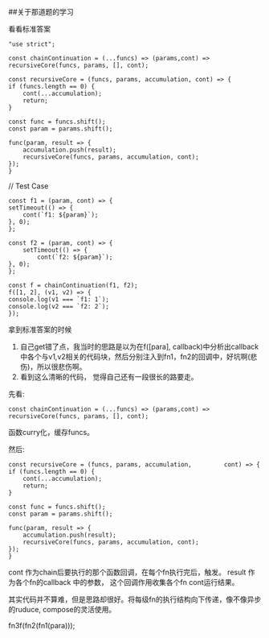 ##关于那道题的学习

看看标准答案

	"use strict";

	const chainContinuation = (...funcs) => (params,cont) => recursiveCore(funcs, params, [], cont);

	const recursiveCore = (funcs, params, accumulation, cont) => {
    if (funcs.length == 0) {
        cont(...accumulation);
        return;
    }

    const func = funcs.shift();
    const param = params.shift();

    func(param, result => {
        accumulation.push(result);
        recursiveCore(funcs, params, accumulation, cont);
    });
	}

// Test Case

	const f1 = (param, cont) => {
    setTimeout(() => {
        cont(`f1: ${param}`);
    }, 0);
	};

	const f2 = (param, cont) => {
    	setTimeout(() => {
        	cont(`f2: ${param}`);
    }, 0);
	};
	
	const f = chainContinuation(f1, f2);
	f([1, 2], (v1, v2) => {
    console.log(v1 === `f1: 1`);
    console.log(v2 === `f2: 2`);
	});

拿到标准答案的时候

1. 自己get错了点，我当时的思路是以为在f([para], callback)中分析出callback中各个与v1,v2相关的代码块，然后分别注入到fn1，fn2的回调中，好坑啊(悲伤)，所以很悲伤啊。
2. 看到这么清晰的代码， 觉得自己还有一段很长的路要走。


先看:

	const chainContinuation = (...funcs) => (params,cont) => recursiveCore(funcs, params, [], cont);

函数curry化，缓存funcs。

然后:

	const recursiveCore = (funcs, params, accumulation, 		cont) => {
    if (funcs.length == 0) {
        cont(...accumulation);
        return;
    }

    const func = funcs.shift();
    const param = params.shift();

    func(param, result => {
        accumulation.push(result);
        recursiveCore(funcs, params, accumulation, cont);
    });
	}

cont 作为chain后要执行的那个函数回调，在每个fn执行完后，触发。
result 作为各个fn的callback 中的参数， 这个回调作用收集各个fn cont运行结果。

其实代码并不算难，但是思路却很好。将每级fn的执行结构向下传递，像不像异步的ruduce, compose的灵活使用。

fn3f(fn2(fn1(para)));	
	
	





